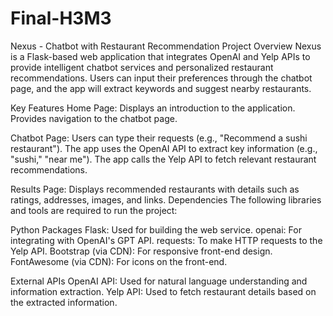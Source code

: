 # Final-H3M3
Nexus - Chatbot with Restaurant Recommendation
Project Overview
Nexus is a Flask-based web application that integrates OpenAI and Yelp APIs to provide intelligent chatbot services and personalized restaurant recommendations. Users can input their preferences through the chatbot page, and the app will extract keywords and suggest nearby restaurants.

Key Features
Home Page:
Displays an introduction to the application.
Provides navigation to the chatbot page.

Chatbot Page:
Users can type their requests (e.g., "Recommend a sushi restaurant").
The app uses the OpenAI API to extract key information (e.g., "sushi," "near me").
The app calls the Yelp API to fetch relevant restaurant recommendations.

Results Page:
Displays recommended restaurants with details such as ratings, addresses, images, and links.
Dependencies
The following libraries and tools are required to run the project:


Python Packages
Flask: Used for building the web service.
openai: For integrating with OpenAI's GPT API.
requests: To make HTTP requests to the Yelp API.
Bootstrap (via CDN): For responsive front-end design.
FontAwesome (via CDN): For icons on the front-end.


External APIs
OpenAI API:
Used for natural language understanding and information extraction.
Yelp API:
Used to fetch restaurant details based on the extracted information.
